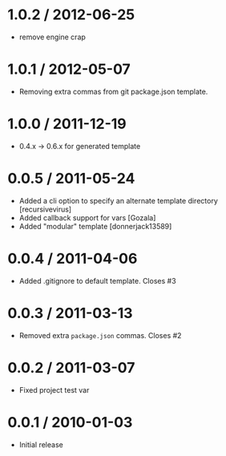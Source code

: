 
1.0.2 / 2012-06-25 
==================

  * remove engine crap

1.0.1 / 2012-05-07 
==================

  * Removing extra commas from git package.json template.

1.0.0 / 2011-12-19 
==================

  * 0.4.x -> 0.6.x for generated template

0.0.5 / 2011-05-24 
==================

  * Added a cli option to specify an alternate template directory [recursivevirus]
  * Added callback support for vars [Gozala]
  * Added "modular" template [donnerjack13589]


0.0.4 / 2011-04-06 
==================

  * Added .gitignore to default template. Closes #3

0.0.3 / 2011-03-13 
==================

  * Removed extra `package.json` commas. Closes #2

0.0.2 / 2011-03-07 
==================

  * Fixed project test var

0.0.1 / 2010-01-03
==================

  * Initial release
